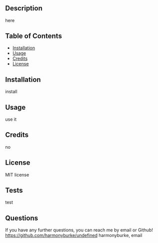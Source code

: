 # <undefined>

## Description
here

## Table of Contents 

- [Installation](#installation)
- [Usage](#usage)
- [Credits](#credits)
- [License](#license)

## Installation
install

## Usage
use it

## Credits
no

## License
MIT license


## Tests
test

## Questions
If you have any further questions, you can reach me by email or Github!
https://github.com/harmonyburke/undefined
harmonyburke,
email
